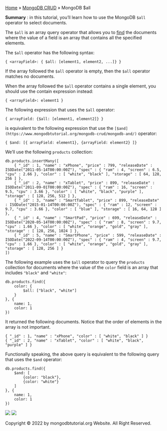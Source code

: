 

[Home](https://www.mongodbtutorial.org/) » [MongoDB
CRUD](https://www.mongodbtutorial.org/mongodb-crud/) » MongoDB $all



 **Summary** : in this tutorial, you’ll learn how to use the MongoDB `$all`
operator to select documents.



The `$all` is an array query operator that allows you to
[find](https://www.mongodbtutorial.org/mongodb-crud/mongodb-find/) the
documents where the value of a field is an array that contains all the
specified elements.



The `$all` operator has the following syntax:


    
    
    { <arrayField>: { $all: [element1, element2, ...]} }



If the array followed the `$all` operator is empty, then the `$all` operator
matches no documents.



When the array followed the `$all` operator contains a single element, you
should use the contain expression instead:


    
    
    { <arrayField>: element1 }



The following expression that uses the `$all` operator:


    
    
    { arrayField: {$all: [element1, element2]} }



is equivalent to the following expression that use the
`[$and](https://www.mongodbtutorial.org/mongodb-crud/mongodb-and/)` operator:


    
    
    { $and: [{ arrayField: element1}, {arrayField: element2} ]}



We’ll use the following `products` collection:


    
    
    db.products.insertMany([
    	{ "_id" : 1, "name" : "xPhone", "price" : 799, "releaseDate" : ISODate("2011-05-14T00:00:00Z"), "spec" : { "ram" : 4, "screen" : 6.5, "cpu" : 2.66 }, "color" : [ "white", "black" ], "storage" : [ 64, 128, 256 ] },
    	{ "_id" : 2, "name" : "xTablet", "price" : 899, "releaseDate" : ISODate("2011-09-01T00:00:00Z"), "spec" : { "ram" : 16, "screen" : 9.5, "cpu" : 3.66 }, "color" : [ "white", "black", "purple" ], "storage" : [ 128, 256, 512 ] },
    	{ "_id" : 3, "name" : "SmartTablet", "price" : 899, "releaseDate" : ISODate("2015-01-14T00:00:00Z"), "spec" : { "ram" : 12, "screen" : 9.7, "cpu" : 3.66 }, "color" : [ "blue" ], "storage" : [ 16, 64, 128 ] },
    	{ "_id" : 4, "name" : "SmartPad", "price" : 699, "releaseDate" : ISODate("2020-05-14T00:00:00Z"), "spec" : { "ram" : 8, "screen" : 9.7, "cpu" : 1.66 }, "color" : [ "white", "orange", "gold", "gray" ], "storage" : [ 128, 256, 1024 ] },
    	{ "_id" : 5, "name" : "SmartPhone", "price" : 599, "releaseDate" : ISODate("2022-09-14T00:00:00Z"), "spec" : { "ram" : 4, "screen" : 9.7, "cpu" : 1.66 }, "color" : [ "white", "orange", "gold", "gray" ], "storage" : [ 128, 256 ] }
    ])



The following example uses the `$all` operator to query the `products`
collection for documents where the value of the `color` field is an array that
includes `"black"` and `"white"`:


    
    
    db.products.find({
        color: {
            $all: ["black", "white"]
        }
    }, {
        name: 1,
        color: 1
    })



It returned the following documents. Notice that the order of elements in the
array is not important.


    
    
    { "_id" : 1, "name" : "xPhone", "color" : [ "white", "black" ] }
    { "_id" : 2, "name" : "xTablet", "color" : [ "white", "black", "purple" ] }



Functionally speaking, the above query is equivalent to the following query
that uses the `$and` operator:


    
    
    db.products.find({
        $and: [
            {color: "black"},
            {color: "white"}
        ]
    }, {
        name: 1,
        color: 1
    })

![](https://www.mongodbtutorial.org/wp-content/themes/evolution/img/left.svg)
![](https://www.mongodbtutorial.org/wp-content/themes/evolution/img/right.svg)


Copyright © 2022 by mongodbtutorial.org Website. All Right Reserved.

